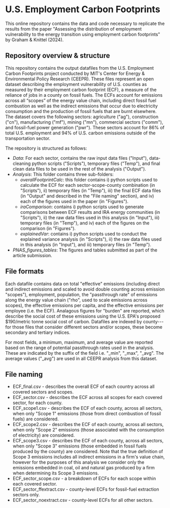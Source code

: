 # U.S. Employment Carbon Footprints
This online repository contains the data and code necessary to replicate the results from the paper "Assessing the distribution of employment vulnerability to the energy transition using employment carbon footprints" by Graham & Knittel (2024).

## Repository overview & structure
This repository contains the output datafiles from the U.S. Employment Carbon Footprints project conducted by MIT's Center for Energy & Environmental Policy Research (CEEPR). These files represent an open dataset describing the employment vulnerability of U.S. counties as measured by their employment carbon footprint (ECF), a measure of the reliance of jobs in a county on fossil fuels. The ECFs account for emissions across all “scopes” of the energy value chain, including direct fossil fuel combustion as well as the indirect emissions that occur due to electricity consumption and the production of fossil fuels that are burnt elsewhere. The dataset covers the following sectors: agriculture ("ag"), construction ("cn"), manufacturing ("mf"), mining ("mn"), commercial sectors ("comm"), and fossil-fuel power generation ("pwr"). These sectors account for 86% of total U.S. employment and 94% of U.S. carbon emissions outside of the transportation sector.

The repository is structured as follows:
- _Data_: For each sector, contains the raw input data files ("Input"), data-cleaning python scripts ("Scripts"), temporary files ("Temp"), and final clean data files to be used in the rest of the analysis ("Output").
- _Analysis_: This folder contains three sub-folders:
  - _overallFootprintCalc_: this folder contains i) python scripts used to calculate the ECF for each sector-scope-county combination (in "Scripts"), ii) temporary files (in "Temp"), iii) the final ECF data files (in "Output" and described in the "File naming" section), and iv) each of the figures used in the paper (in "Figures").
  - _iraComparison_: contains i) python scripts used to generate comparisons between ECF results and IRA energy communities (in "Scripts"), ii) the raw data files used in this analysis (in "Input"), iii) temporary files (in "Temp"), and iv) each of the figures on the comparison (in "Figures").
  - _explainedVar_: contains i) python scripts used to conduct the explained variance analysis (in "Scripts"), ii) the raw data files used in this analysis (in "Input"), and iii) temporary files (in "Temp").
- _PNAS_figures_tables_: The figures and tables submitted as part of the article submission.

## File formats
Each datafile contains data on total "effective" emissions (including direct and indirect emissions and scaled to avoid double counting across emission "scopes"), employment, population, the "passthrough rate" of emissions along the energy value chain ("rho", used to scale emissions across scopes), the effective emissions per capita, and the effective emissions per employee (i.e. the ECF). Analagous figures for "burden" are reported, which describe the social cost of these emissions using the U.S. EPA's proposed $190/metric tonne social cost of carbon. Datafiles are indexed by county---for those files that consider different sectors and/or scopes, these become secondary and tertiary indices. 

For most fields, a minimum, maximum, and average value are reported based on the range of potential passthrough rates used in the analysis. These are indicated by the suffix of the field i.e. "_min", "_max", "_avg". The average values ("_avg") are used in all CEEPR analysis from this dataset.

## File naming
- ECF_final.csv - describes the overall ECF of each country across all covered sectors and scopes.
- ECF_sector.csv - describes the ECF across all scopes for each covered sector, for each county.
- ECF_scope1.csv - describes the ECF of each county, across all sectors, when only "Scope 1" emissions (those from direct combustion of fossil fuels) are considered.
- ECF_scope2.csv - describes the ECF of each county, across all sectors, when only "Scope 2" emissions (those associated with the consumption of electricity) are considered.
- ECF_scope3.csv - describes the ECF of each county, across all sectors, when only "Scope 3" emissions (those embedded in fossil fuels produced by the county) are considered. Note that the true definition of Scope 3 emissions includes all indirect emissions in a firm's value chain, however for the purposes of this analysis we consider only the emissions embedded in coal, oil and natural gas produced by a firm when determining its Scope 3 emissions.
- ECF_sector_scope.csv - a breakdown of ECFs for each scope within each covered sector.
- ECF_sector_ffextract.csv - county-level ECFs for fossil-fuel extraction sectors only.
- ECF_sector_noextract.csv - county-level ECFs for all other sectors.
